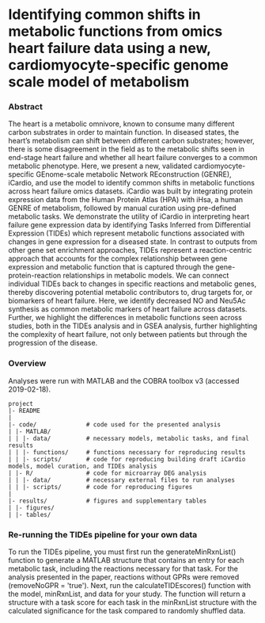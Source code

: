 # Identifying common shifts in metabolic functions from omics heart failure data using a new, cardiomyocyte-specific genome scale model of metabolism

### Abstract
The heart is a metabolic omnivore, known to consume many different carbon substrates in order to maintain function. In diseased states, the heart’s metabolism can shift between different carbon substrates; however, there is some disagreement in the field as to the metabolic shifts seen in end-stage heart failure and whether all heart failure converges to a common metabolic phenotype. Here, we present a new, validated cardiomyocyte-specific GEnome-scale metabolic Network REconstruction (GENRE), iCardio, and use the model to identify common shifts in metabolic functions across heart failure omics datasets. iCardio was built by integrating protein expression data from the Human Protein Atlas (HPA) with iHsa, a human GENRE of metabolism, followed by manual curation using pre-defined metabolic tasks. We demonstrate the utility of iCardio in interpreting heart failure gene expression data by identifying Tasks Inferred from Differential Expression (TIDEs) which represent metabolic functions associated with changes in gene expression for a diseased state. In contrast to outputs from other gene set enrichment approaches, TIDEs represent a reaction-centric approach that accounts for the complex relationship between gene expression and metabolic function that is captured through the gene-protein-reaction relationships in metabolic models. We can connect individual TIDEs back to changes in specific reactions and metabolic genes, thereby discovering potential metabolic contributors to, drug targets for, or biomarkers of heart failure. Here, we identify decreased NO and Neu5Ac synthesis as common metabolic markers of heart failure across datasets. Further, we highlight the differences in metabolic functions seen across studies, both in the TIDEs analysis and in GSEA analysis, further highlighting the complexity of heart failure, not only between patients but through the progression of the disease. 


### Overview

Analyses were run with MATLAB and the COBRA toolbox v3 (accessed 2019-02-18). 

	project
	|- README             
  	|
  	|- code/              # code used for the presented analysis
 	| |- MATLAB/          	
	| | |- data/          # necessary models, metabolic tasks, and final results
	| | |- functions/     # functions necessary for reproducing results
	| | |- scripts/       # code for reproducing building draft iCardio models, model curation, and TIDEs analysis
 	| |- R/               # code for microarray DEG analysis
	| | |- data/          # necessary external files to run analyses
	| | |- scripts/       # code for reproducing figures
 	|
 	|- results/           # figures and supplementary tables
 	| |- figures/
	| |- tables/


### Re-running the TIDEs pipeline for your own data

To run the TIDEs pipeline, you must first run the generateMinRxnList() function to generate a MATLAB structure that contains an entry for each metabolic task, including the reactions necessary for that task. For the analysis presented in the paper, reactions without GPRs were removed (removeNoGPR = 'true'). Next, run the calculateTIDEscores() function with the model, minRxnList, and data for your study. The function will return a structure with a task score for each task in the minRxnList structure with the calculated significance for the task compared to randomly shuffled data. 
